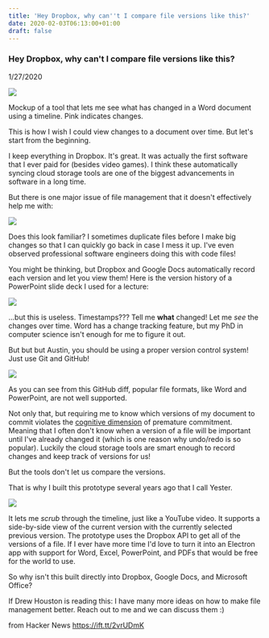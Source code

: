 ```yaml
---
title: 'Hey Dropbox, why can''t I compare file versions like this?'
date: 2020-02-03T06:13:00+01:00
draft: false
---
```


### Hey Dropbox, why can't I compare file versions like this?

1/27/2020

![](http://web.eecs.utk.edu/~azh/blog/images/yester.gif)

Mockup of a tool that lets me see what has changed in a Word document using a timeline. Pink indicates changes.

This is how I wish I could view changes to a document over time. But let's start from the beginning.

I keep everything in Dropbox. It's great. It was actually the first software that I ever paid for (besides video games). I think these automatically syncing cloud storage tools are one of the biggest advancements in software in a long time.

But there is one major issue of file management that it doesn't effectively help me with:

![](http://web.eecs.utk.edu/~azh/blog/images/fileversions.png)

Does this look familiar? I sometimes duplicate files before I make big changes so that I can quickly go back in case I mess it up. I've even observed professional software engineers doing this with code files!

You might be thinking, but Dropbox and Google Docs automatically record each version and let you view them! Here is the version history of a PowerPoint slide deck I used for a lecture:

![](http://web.eecs.utk.edu/~azh/blog/images/dropboxversions.png)

...but this is useless. Timestamps??? Tell me **what** changed! Let me _see_ the changes over time. Word has a change tracking feature, but my PhD in computer science isn't enough for me to figure it out.

But but but Austin, you should be using a proper version control system! Just use Git and GitHub!

![](http://web.eecs.utk.edu/~azh/blog/images/githubbinarydiff.png)

As you can see from this GitHub diff, popular file formats, like Word and PowerPoint, are not well supported.

Not only that, but requiring me to know which versions of my document to commit violates the [cognitive dimension](https://en.wikipedia.org/wiki/Cognitive_dimensions_of_notations) of premature commitment. Meaning that I often don't know when a version of a file will be important until I've already changed it (which is one reason why undo/redo is so popular). Luckily the cloud storage tools are smart enough to record changes and keep track of versions for us!

But the tools don't let us compare the versions.

That is why I built this prototype several years ago that I call Yester.

![](http://web.eecs.utk.edu/~azh/blog/images/yester.png)

It lets me _scrub_ through the timeline, just like a YouTube video. It supports a side-by-side view of the current version with the currently selected previous version. The prototype uses the Dropbox API to get all of the versions of a file. If I ever have more time I'd love to turn it into an Electron app with support for Word, Excel, PowerPoint, and PDFs that would be free for the world to use.

So why isn't this built directly into Dropbox, Google Docs, and Microsoft Office?

If Drew Houston is reading this: I have many more ideas on how to make file management better. Reach out to me and we can discuss them :)

  
  
from Hacker News https://ift.tt/2vrUDmK